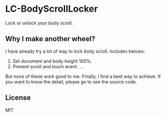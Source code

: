 # LC-BodyScrollLocker
Lock or unlock your body scroll.

## Why I make another wheel?
I have already try a lot of way to lock body scroll. Includes belows:

1. Set document and body height 100%.
2. Prevent scroll and touch event.
...

But none of these work good to me. Finally, I find a best way to achieve.
If you want to know the detail, please go to see the source code.

## License

MIT
